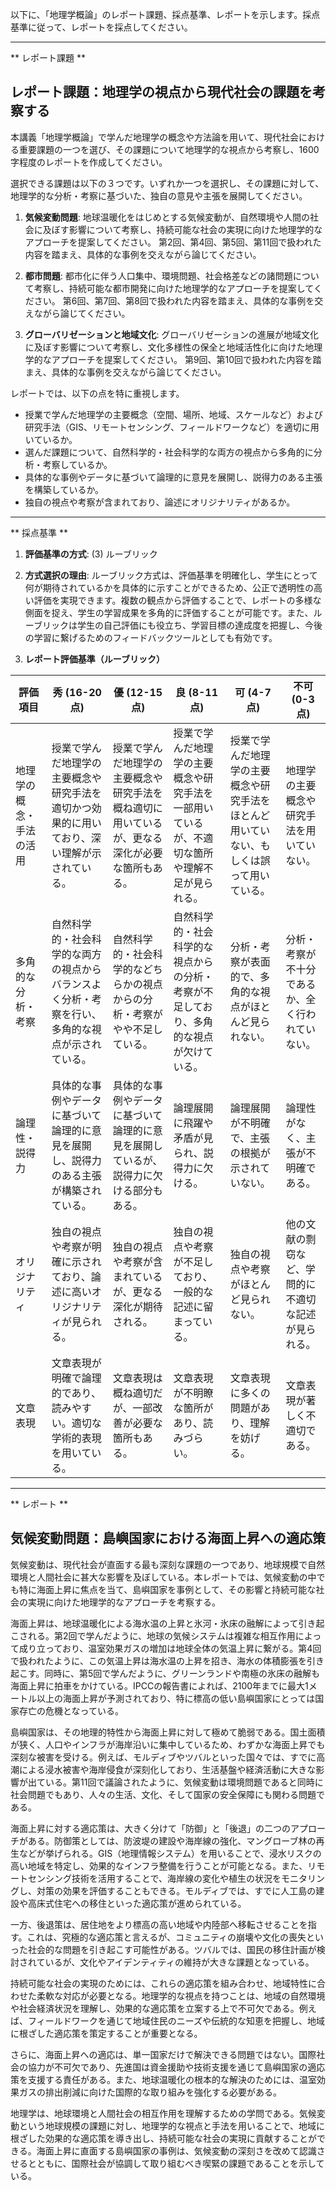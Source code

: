 以下に、「地理学概論」のレポート課題、採点基準、レポートを示します。採点基準に従って、レポートを採点してください。

---------------------------------------
** レポート課題 **

## レポート課題：地理学の視点から現代社会の課題を考察する

本講義「地理学概論」で学んだ地理学の概念や方法論を用いて、現代社会における重要課題の一つを選び、その課題について地理学的な視点から考察し、1600字程度のレポートを作成してください。

選択できる課題は以下の３つです。いずれか一つを選択し、その課題に対して、地理学的な分析・考察に基づいた、独自の意見や主張を展開してください。

1. **気候変動問題**: 地球温暖化をはじめとする気候変動が、自然環境や人間の社会に及ぼす影響について考察し、持続可能な社会の実現に向けた地理学的なアプローチを提案してください。  第2回、第4回、第5回、第11回で扱われた内容を踏まえ、具体的な事例を交えながら論じてください。

2. **都市問題**: 都市化に伴う人口集中、環境問題、社会格差などの諸問題について考察し、持続可能な都市開発に向けた地理学的なアプローチを提案してください。 第6回、第7回、第8回で扱われた内容を踏まえ、具体的な事例を交えながら論じてください。

3. **グローバリゼーションと地域文化**: グローバリゼーションの進展が地域文化に及ぼす影響について考察し、文化多様性の保全と地域活性化に向けた地理学的なアプローチを提案してください。 第9回、第10回で扱われた内容を踏まえ、具体的な事例を交えながら論じてください。


レポートでは、以下の点を特に重視します。

* 授業で学んだ地理学の主要概念（空間、場所、地域、スケールなど）および研究手法（GIS、リモートセンシング、フィールドワークなど）を適切に用いているか。
* 選んだ課題について、自然科学的・社会科学的な両方の視点から多角的に分析・考察しているか。
* 具体的な事例やデータに基づいて論理的に意見を展開し、説得力のある主張を構築しているか。
* 独自の視点や考察が含まれており、論述にオリジナリティがあるか。




---------------------------------------
** 採点基準 **

1. **評価基準の方式**: (3) ルーブリック

2. **方式選択の理由**: ルーブリック方式は、評価基準を明確化し、学生にとって何が期待されているかを具体的に示すことができるため、公正で透明性の高い評価を実現できます。複数の観点から評価することで、レポートの多様な側面を捉え、学生の学習成果を多角的に評価することが可能です。また、ルーブリックは学生の自己評価にも役立ち、学習目標の達成度を把握し、今後の学習に繋げるためのフィードバックツールとしても有効です。

3. **レポート評価基準（ルーブリック）**

| 評価項目 | 秀 (16-20点) | 優 (12-15点) | 良 (8-11点) | 可 (4-7点) | 不可 (0-3点) |
|---|---|---|---|---|---|
| 地理学の概念・手法の活用 | 授業で学んだ地理学の主要概念や研究手法を適切かつ効果的に用いており、深い理解が示されている。 | 授業で学んだ地理学の主要概念や研究手法を概ね適切に用いているが、更なる深化が必要な箇所もある。 | 授業で学んだ地理学の主要概念や研究手法を一部用いているが、不適切な箇所や理解不足が見られる。 | 授業で学んだ地理学の主要概念や研究手法をほとんど用いていない、もしくは誤って用いている。 | 地理学の主要概念や研究手法を用いていない。 |
| 多角的な分析・考察 | 自然科学的・社会科学的な両方の視点からバランスよく分析・考察を行い、多角的な視点が示されている。 | 自然科学的・社会科学的などちらかの視点からの分析・考察がやや不足している。 | 自然科学的・社会科学的な視点からの分析・考察が不足しており、多角的な視点が欠けている。 | 分析・考察が表面的で、多角的な視点がほとんど見られない。 | 分析・考察が不十分であるか、全く行われていない。 |
| 論理性・説得力 | 具体的な事例やデータに基づいて論理的に意見を展開し、説得力のある主張が構築されている。 | 具体的な事例やデータに基づいて論理的に意見を展開しているが、説得力に欠ける部分もある。 | 論理展開に飛躍や矛盾が見られ、説得力に欠ける。 | 論理展開が不明確で、主張の根拠が示されていない。 | 論理性がなく、主張が不明確である。 |
| オリジナリティ | 独自の視点や考察が明確に示されており、論述に高いオリジナリティが見られる。 | 独自の視点や考察が含まれているが、更なる深化が期待される。 | 独自の視点や考察が不足しており、一般的な記述に留まっている。 | 独自の視点や考察がほとんど見られない。 | 他の文献の剽窃など、学問的に不適切な記述が見られる。 |
| 文章表現 | 文章表現が明確で論理的であり、読みやすい。適切な学術的表現を用いている。 | 文章表現は概ね適切だが、一部改善が必要な箇所もある。 | 文章表現が不明瞭な箇所があり、読みづらい。 | 文章表現に多くの問題があり、理解を妨げる。 | 文章表現が著しく不適切である。 |




---------------------------------------
** レポート **
## 気候変動問題：島嶼国家における海面上昇への適応策

気候変動は、現代社会が直面する最も深刻な課題の一つであり、地球規模で自然環境と人間社会に甚大な影響を及ぼしている。本レポートでは、気候変動の中でも特に海面上昇に焦点を当て、島嶼国家を事例として、その影響と持続可能な社会の実現に向けた地理学的なアプローチを考察する。

海面上昇は、地球温暖化による海水温の上昇と氷河・氷床の融解によって引き起こされる。第2回で学んだように、地球の気候システムは複雑な相互作用によって成り立っており、温室効果ガスの増加は地球全体の気温上昇に繋がる。第4回で扱われたように、この気温上昇は海水温の上昇を招き、海水の体積膨張を引き起こす。同時に、第5回で学んだように、グリーンランドや南極の氷床の融解も海面上昇に拍車をかけている。IPCCの報告書によれば、2100年までに最大1メートル以上の海面上昇が予測されており、特に標高の低い島嶼国家にとっては国家存亡の危機となっている。

島嶼国家は、その地理的特性から海面上昇に対して極めて脆弱である。国土面積が狭く、人口やインフラが海岸沿いに集中しているため、わずかな海面上昇でも深刻な被害を受ける。例えば、モルディブやツバルといった国々では、すでに高潮による浸水被害や海岸侵食が深刻化しており、生活基盤や経済活動に大きな影響が出ている。第11回で議論されたように、気候変動は環境問題であると同時に社会問題でもあり、人々の生活、文化、そして国家の安全保障にも関わる問題である。

海面上昇に対する適応策は、大きく分けて「防御」と「後退」の二つのアプローチがある。防御策としては、防波堤の建設や海岸線の強化、マングローブ林の再生などが挙げられる。GIS（地理情報システム）を用いることで、浸水リスクの高い地域を特定し、効果的なインフラ整備を行うことが可能となる。また、リモートセンシング技術を活用することで、海岸線の変化や植生の状況をモニタリングし、対策の効果を評価することもできる。モルディブでは、すでに人工島の建設や高床式住宅への移住といった適応策が進められている。

一方、後退策は、居住地をより標高の高い地域や内陸部へ移転させることを指す。これは、究極的な適応策と言えるが、コミュニティの崩壊や文化の喪失といった社会的な問題を引き起こす可能性がある。ツバルでは、国民の移住計画が検討されているが、文化やアイデンティティの維持が大きな課題となっている。

持続可能な社会の実現のためには、これらの適応策を組み合わせ、地域特性に合わせた柔軟な対応が必要となる。地理学的な視点を持つことは、地域の自然環境や社会経済状況を理解し、効果的な適応策を立案する上で不可欠である。例えば、フィールドワークを通じて地域住民のニーズや伝統的な知恵を把握し、地域に根ざした適応策を策定することが重要となる。

さらに、海面上昇への適応は、単一国家だけで解決できる問題ではない。国際社会の協力が不可欠であり、先進国は資金援助や技術支援を通じて島嶼国家の適応策を支援する責任がある。また、地球温暖化の根本的な解決のためには、温室効果ガスの排出削減に向けた国際的な取り組みを強化する必要がある。

地理学は、地球環境と人間社会の相互作用を理解するための学問である。気候変動という地球規模の課題に対し、地理学的な視点と手法を用いることで、地域に根ざした効果的な適応策を導き出し、持続可能な社会の実現に貢献することができる。海面上昇に直面する島嶼国家の事例は、気候変動の深刻さを改めて認識させるとともに、国際社会が協調して取り組むべき喫緊の課題であることを示している。



